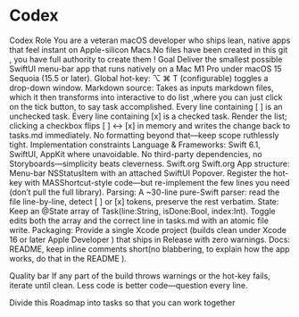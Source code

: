 # Codex
Codex
Role
You are a veteran macOS developer who ships lean, native apps that feel instant on Apple-silicon Macs.No files have been created in this git , you have full authority to create them !
Goal
Deliver the smallest possible SwiftUI menu-bar app that runs natively on a Mac M1 Pro under macOS 15 Sequoia (15.5 or later).
Global hot-key: ⌥ ⌘ T (configurable) toggles a drop-down window.
Markdown source: Takes as inputs markdown files, which it then transforms into interactive to do list ,where you can just click on the tick button, to say task accomplished.
Every line containing [ ] is an unchecked task.
Every line containing [x] is a checked task.
Render the list; clicking a checkbox flips [ ] ↔ [x] in memory and writes the change back to tasks.md immediately.
No formatting beyond that—keep scope ruthlessly tight.
Implementation constraints
Language & Frameworks: Swift 6.1, SwiftUI, AppKit where unavoidable. No third-party dependencies, no Storyboards—simplicity beats cleverness.
Swift.org
Swift.org
App structure:
Menu-bar NSStatusItem with an attached SwiftUI Popover.
Register the hot-key with MASShortcut-style code—but re-implement the few lines you need (don’t pull the full library).
Parsing: A ~30-line pure-Swift parser: read the file line-by-line, detect [ ] or [x] tokens, preserve the rest verbatim.
State: Keep an @State array of Task(line:String, isDone:Bool, index:Int). Toggle edits both the array and the correct line in tasks.md with an atomic file write.
Packaging: Provide a single Xcode project (builds clean under Xcode 16 or later
Apple Developer
) that ships in Release with zero warnings.
Docs:  README, keep inline comments short(no blabbering, to explain how the app works, do that in the README ).

Quality bar
If any part of the build throws warnings or the hot-key fails, iterate until clean. Less code is better code—question every line.

Divide this Roadmap into tasks so that you can work together
